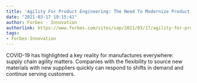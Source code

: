 ```yaml
---
title: 'Agility For Product Engineering: The Need To Modernize Product Lifecycle Management'
date: "2021-03-17 19:15:41"
author: Forbes - Innovation
authorlink: https://www.forbes.com/sites/sap/2021/03/17/agility-for-product-engineering-the-need-to-modernize-product-lifecycle-management/
tags:
- Forbes-Innovation
---
```

COVID-19 has highlighted a key reality for manufactures everywhere: supply chain agility matters. Companies with the flexibility to source new materials with new suppliers quickly can respond to shifts in demand and continue serving customers.